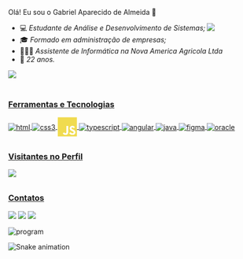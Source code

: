 Olá! Eu sou o Gabriel Aparecido de Almeida 👋 

<img align="right" src="https://i.gifer.com/origin/2b/2b047e4d200321cef2a506baa878f457.gif" width="100">

 - 💻 *Estudante de Análise e Desenvolvimento de Sistemas;* 
 - 🎓 *Formado em administração de empresas;*
 - 👩🏿‍💻 *Assistente de Informática na Nova America Agricola Ltda*
 - 🌚 *22 anos.*
 
  <div >
   <a href="https://github.com/gabriel1999ap">
  
  <img height="180em" src="https://github-readme-stats.vercel.app/api/top-langs/?username=gabriel1999ap&&layout=compact&hide=shell&theme=highcontrast">

  </div>
 

  <div style="display: inline_block"><br>
   
  ### Ferramentas e Tecnologias
   
  <img align = "center" src="https://cdn.jsdelivr.net/gh/devicons/devicon/icons/html5/html5-original.svg" alt="html" height="40" width="40"/> 
  <img align = "center" src="https://cdn.jsdelivr.net/gh/devicons/devicon/icons/css3/css3-original.svg" alt="css3" height="40" width="40"/>
   <img align = "center" src="https://raw.githubusercontent.com/devicons/devicon/master/icons/javascript/javascript-plain.svg" alt="javascript" height="40" width="40"/>
  <img align = "center" src="https://cdn.jsdelivr.net/gh/devicons/devicon/icons/typescript/typescript-original.svg" alt="typescript" height="40" width="40"/> 
  <img align = "center" src="https://cdn.jsdelivr.net/gh/devicons/devicon/icons/angularjs/angularjs-original.svg" alt="angular" height="40" width="40"/>
   <img align = "center" src="https://cdn.jsdelivr.net/gh/devicons/devicon/icons/java/java-original.svg" alt="java" height="40" width="40"/>
   <img align = "center" src="https://cdn.jsdelivr.net/gh/devicons/devicon/icons/figma/figma-original.svg" alt="figma" height="40" width="40"/>
  <img align = "center" src="https://cdn.jsdelivr.net/gh/devicons/devicon/icons/oracle/oracle-original.svg" alt="oracle" height="50" width="50" />

   
      
</div>  
 
 
  ##          
   
  ### Visitantes no Perfil
 <img align="relative" src="https://profile-counter.glitch.me/gabriel1999ap/count.svg" > 
  

  
 ##
  ### Contatos
 <div>
  
<a href="https://www.instagram.com/gabri.ap/" target="_blank"><img src="https://img.shields.io/badge/-Instagram-%23E4405F?style=for-the-badge&logo=instagram&logoColor=white" target="_blank"></a>
<a href="https://www.linkedin.com/in/gabriel-almeida-9453b3197/" target="_blank"><img src="https://img.shields.io/badge/-LinkedIn-%230077B5?style=for-the-badge&logo=linkedin&logoColor=white" target="_blank"></a>
 <a href="https://api.whatsapp.com/send?phone=5518996198273" target="blank"><img src="https://img.shields.io/badge/WhatsApp-25D366?style=for-the-badge&logo=whatsapp&logoColor=white" target="_blank"></a> 
</div>
   
 <div><img alt="program" width="200" src="https://i.imgur.com/W9JAcV9.gif"></div>
 
 
 ![Snake animation](https://github.com/gabriel1999ap/gabriel1999ap/blob/output/github-contribution-grid-snake.svg)
